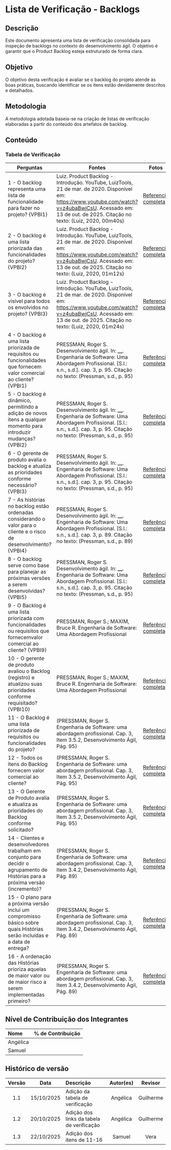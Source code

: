 # Lista de Verificação - Backlogs

## Descrição

Este documento apresenta uma lista de verificação consolidada para inspeção de backlogs no contexto do desenvolvimento ágil. O objetivo é garantir que o Product Backlog esteja estruturado de forma clara.

## Objetivo

O objetivo desta verificação é avaliar se o backlog do projeto atende às boas práticas, buscando identificar se os itens estão devidamente descritos e detalhados.

## Metodologia

A metodologia adotada baseia-se na criação de listas de verificação elaboradas a partir do conteúdo dos artefatos de backlog.

## Conteúdo

### Tabela de Verificação

| Perguntas                                                                                                                         | Fontes                                                                                                                                                                                                          | Fotos                                                                                                               | Autor    |
| --------------------------------------------------------------------------------------------------------------------------------- | --------------------------------------------------------------------------------------------------------------------------------------------------------------------------------------------------------------- | ------------------------------------------------------------------------------------------------------------------- | -------- |
| 1 - O backlog representa uma lista de funcionalidade para fazer no projeto? {VPBI1}                                               | Luiz. Product Backlog - Introdução. YouTube, LuizTools, 21 de mar. de 2020. Disponível em: https://www.youtube.com/watch?v=z4ubaBwjCsU. Acessado em: 13 de out. de 2025. Citação no texto: (Luiz, 2020, 00m40s) | [Referencia completa](../../00_assets/pdfs/verificacao/modelagem/backlogs/Angelica/1-Inspecao-BACKLOGSdoGrupo3.png) | Angélica |
| 2 - O backlog é uma lista priorizada das funcionalidades do projeto? {VPBI2}                                                      | Luiz. Product Backlog - Introdução. YouTube, LuizTools, 21 de mar. de 2020. Disponível em: https://www.youtube.com/watch?v=z4ubaBwjCsU. Acessado em: 13 de out. de 2025. Citação no texto: (Luiz, 2020, 01m12s) | [Referencia completa](../../00_assets/pdfs/verificacao/modelagem/backlogs/Angelica/1-Inspecao-BACKLOGSdoGrupo3.png) | Angélica |
| 3 - O backlog é visível para todos os envolvidos no projeto? {VPBI3}                                                              | Luiz. Product Backlog - Introdução. YouTube, LuizTools, 21 de mar. de 2020. Disponível em: https://www.youtube.com/watch?v=z4ubaBwjCsU. Acessado em: 13 de out. de 2025. Citação no texto: (Luiz, 2020, 01m24s) | [Referencia completa](../../00_assets/pdfs/verificacao/modelagem/backlogs/Angelica/1-Inspecao-BACKLOGSdoGrupo3.png) | Angélica |
| 4 - O backlog é uma lista priorizada de requisitos ou funcionalidades que fornecem valor comercial ao cliente? {VPBI1}            | PRESSMAN, Roger S. Desenvolvimento ágil. In: **\_\_**. Engenharia de Software: Uma Abordagem Profissional. [S.l.: s.n., s.d.]. cap. 3, p. 95. Citação no texto: (Pressman, s.d., p. 95)                         | [Referência completa](/00_assets/pdfs/verificacao/Grupo2MarcelodeAraujoLopesVerifacaçãoListaHUB.pdf)                | Marcelo  |
| 5 - O backlog é dinâmico, permitindo a adição de novos itens a qualquer momento para introduzir mudanças? {VPBI2}                 | PRESSMAN, Roger S. Desenvolvimento ágil. In: **\_\_**. Engenharia de Software: Uma Abordagem Profissional. [S.l.: s.n., s.d.]. cap. 3, p. 95. Citação no texto: (Pressman, s.d., p. 95)                         | [Referência completa](/00_assets/pdfs/verificacao/Grupo2MarcelodeAraujoLopesVerifacaçãoListaHUB.pdf)                | Marcelo  |
| 6 - O gerente de produto avalia o backlog e atualiza as prioridades conforme necessário? {VPBI3}                                  | PRESSMAN, Roger S. Desenvolvimento ágil. In: **\_\_**. Engenharia de Software: Uma Abordagem Profissional. [S.l.: s.n., s.d.]. cap. 3, p. 95. Citação no texto: (Pressman, s.d., p. 95)                         | [Referência completa](/00_assets/pdfs/verificacao/Grupo2MarcelodeAraujoLopesVerifacaçãoListaHUB.pdf)                | Marcelo  |
| 7 - As histórias no backlog estão ordenadas considerando o valor para o cliente e o risco de desenvolvimento? {VPBI4}             | PRESSMAN, Roger S. Desenvolvimento ágil. In: **\_\_**. Engenharia de Software: Uma Abordagem Profissional. [S.l.: s.n., s.d.]. cap. 3, p. 89. Citação no texto: (Pressman, s.d., p. 89)                         | [Referência completa](/00_assets/pdfs/verificacao/Grupo2MarcelodeAraujoLopesVerifacaçãoListaHUB.pdf)                | Marcelo  |
| 8 - O backlog serve como base para planejar as próximas versões a serem desenvolvidas? {VPBI5}                                    | PRESSMAN, Roger S. Desenvolvimento ágil. In: **\_\_**. Engenharia de Software: Uma Abordagem Profissional. [S.l.: s.n., s.d.]. cap. 3, p. 95. Citação no texto: (Pressman, s.d., p. 95)                         | [Referência completa](/00_assets/pdfs/verificacao/Grupo2MarcelodeAraujoLopesVerifacaçãoListaHUB.pdf)                | Marcelo  |
| 9 - O Backlog é uma lista priorizada com funcionalidades ou requisitos que fornecemvalor comercial ao cliente? {VPBI9}            | PRESSMAN, Roger S.; MAXIM, Bruce R. Engenharia de Software: Uma Abordagem Profissional                                                                                                                          | [Referência completa](../../00_assets/pdfs/verificacao/modelagem/backlogs/angelica/inspecaothiago1.png)             | Thiago   |
| 10 - O gerente de produto avaliou o Backlog (registro) e atualizou suas prioridades conforme requisitado? {VPBI10}                | PRESSMAN, Roger S.; MAXIM, Bruce R. Engenharia de Software: Uma Abordagem Profissional                                                                                                                          | [Referência completa](../../00_assets/pdfs/verificacao/modelagem/backlogs/angelica/inspecaothiago2.png)             | Thiago   |
| 11 - O Backlog é uma lista priorizada de requisitos ou funcionalidades do projeto?                                                | (PRESSMAN, Roger S. Engenharia de Software: uma abordagem profissional. Cap. 3, Item 3.5.2, Desenvolvimento Ágil, Pág. 95)                                                                                      | [Referência completa](../../00_assets/pdfs/verificacao/Lista%20de%20verificação%20–%20Backlog%20–%20Samuel.pdf)     | Samuel   |
| 12 - Todos os itens do Backlog fornecem valor comercial ao cliente?                                                               | (PRESSMAN, Roger S. Engenharia de Software: uma abordagem profissional. Cap. 3, Item 3.5.2, Desenvolvimento Ágil, Pág. 95)                                                                                      | [Referência completa](../../00_assets/pdfs/verificacao/Lista%20de%20verificação%20–%20Backlog%20–%20Samuel.pdf)     | Samuel   |
| 13 - O Gerente de Produto avalia e atualiza as prioridades do Backlog conforme solicitado?                                        | (PRESSMAN, Roger S. Engenharia de Software: uma abordagem profissional. Cap. 3, Item 3.5.2, Desenvolvimento Ágil, Pág. 95)                                                                                      | [Referência completa](../../00_assets/pdfs/verificacao/Lista%20de%20verificação%20–%20Backlog%20–%20Samuel.pdf)     | Samuel   |
| 14 - Clientes e desenvolvedores trabalham em conjunto para decidir o agrupamento de Histórias para a próxima versão (incremento)? | (PRESSMAN, Roger S. Engenharia de Software: uma abordagem profissional. Cap. 3, Item 3.4.2, Desenvolvimento Ágil, Pág. 89)                                                                                      | [Referência completa](../../00_assets/pdfs/verificacao/Lista%20de%20verificação%20–%20Backlog%20–%20Samuel.pdf)     | Samuel   |
| 15 - O plano para a próxima versão inclui um compromisso básico sobre quais Histórias serão incluídas e a data de entrega?        | (PRESSMAN, Roger S. Engenharia de Software: uma abordagem profissional. Cap. 3, Item 3.4.2, Desenvolvimento Ágil, Pág. 89)                                                                                      | [Referência completa](../../00_assets/pdfs/verificacao/Lista%20de%20verificação%20–%20Backlog%20–%20Samuel.pdf)     | Samuel   |
| 16 - A ordenação das Histórias prioriza aquelas de maior valor ou de maior risco a serem implementadas primeiro?                  | (PRESSMAN, Roger S. Engenharia de Software: uma abordagem profissional. Cap. 3, Item 3.4.2, Desenvolvimento Ágil, Pág. 89)                                                                                      | [Referência completa](../../00_assets/pdfs/verificacao/Lista%20de%20verificação%20–%20Backlog%20–%20Samuel.pdf)     | Samuel   |

## Nível de Contribuição dos Integrantes

| Nome     | % de Contribuição |
| :------- | :---------------: |
| Angélica |                   |
| Samuel   |                   |

## Histórico de versão

| Versão |    Data    | Descrição                                 | Autor(es) |  Revisor  |
| :----: | :--------: | :---------------------------------------- | :-------: | :-------: |
|  1.1   | 15/10/2025 | Adição da tabela de verificação           | Angélica  | Guilherme |
|  1.2   | 20/10/2025 | Adição dos links da tabela de verificação | Angélica  | Guilherme |
|  1.3   | 22/10/2025 | Adição dos itens de 11-16                 |  Samuel   |   Vera    |
